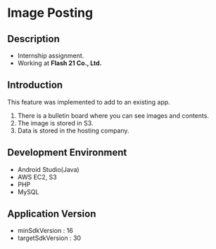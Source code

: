 # Image Posting

## Description
- Internship assignment.
- Working at **Flash 21 Co., Ltd.**

## Introduction
This feature was implemented to add to an existing app.
1. There is a bulletin board where you can see images and contents.
2. The image is stored in S3.
3. Data is stored in the hosting company.

## Development Environment
- Android Studio(Java)
- AWS EC2, S3
- PHP
- MySQL

## Application Version
- minSdkVersion : 16
- targetSdkVersion : 30



